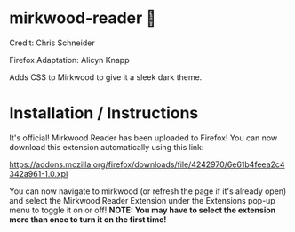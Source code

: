 # mirkwood-reader 🌲
Credit: Chris Schneider

Firefox Adaptation: Alicyn Knapp

Adds CSS to Mirkwood to give it a sleek dark theme.

# Installation / Instructions
It's official! Mirkwood Reader has been uploaded to Firefox! You can now download this extension automatically using this link:

https://addons.mozilla.org/firefox/downloads/file/4242970/6e61b4feea2c4342a961-1.0.xpi

You can now navigate to mirkwood (or refresh the page if it's already open) and select the Mirkwood Reader Extension under the Extensions pop-up menu to toggle it on or off! **NOTE: You may have to select the extension more than once to turn it on the first time!**

